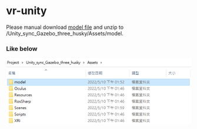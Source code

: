 # vr-unity

Please manual download [model file](https://drive.google.com/drive/folders/1-cuaHpjsbXEK6lU7_bUMoPKKGoPAtuaF?usp=sharing) and unzip to /Unity_sync_Gazebo_three_husky/Assets/model.
### Like below
![](images/model.png)
